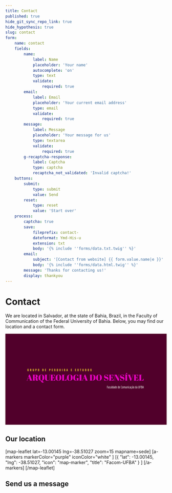 ```yaml
---
title: Contact
published: true
hide_git_sync_repo_link: true
hide_hypothesis: true
slug: contact
form:
    name: contact
    fields:
        name:
            label: Name
            placeholder: 'Your name'
            autocomplete: 'on'
            type: text
            validate:
                required: true
        email:
            label: Email
            placeholder: 'Your current email address'
            type: email
            validate:
                required: true
        message:
            label: Message
            placeholder: 'Your message for us'
            type: textarea
            validate:
                required: true
        g-recaptcha-response:
            label: Captcha
            type: captcha
            recaptcha_not_validated: 'Invalid captcha!'
    buttons:
        submit:
            type: submit
            value: Send
        reset:
            type: reset
            value: 'Start over'
    process:
        captcha: true
        save:
            fileprefix: contact-
            dateformat: Ymd-His-u
            extension: txt
            body: '{% include ''forms/data.txt.twig'' %}'
        email:
            subject: '[Contact from website] {{ form.value.name|e }}'
            body: '{% include ''forms/data.html.twig'' %}'
        message: 'Thanks for contacting us!'
        display: thankyou
---
```


# Contact

We are located in Salvador, at the state of Bahia, Brazil, in the Faculty of Communication of the Federal University of Bahia. Below, you may find our location and a contact form.

![](logo.jpg?classes=s-rounded)

## Our location

[map-leaflet lat=-13.00145 lng=-38.51027 zoom=15 mapname=sede]
[a-markers markerColor="purple"
iconColor="white"
]
[{ "lat": -13.00145, "lng": -38.51027, "icon": "map-marker", "title": "Facom-UFBA" } ]
[/a-markers]
[/map-leaflet]

## Send us a message
